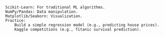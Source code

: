
    Scikit-Learn: For traditional ML algorithms.
    NumPy/Pandas: Data manipulation.
    Matplotlib/Seaborn: Visualization.
    Practice:
        Build a simple regression model (e.g., predicting house prices).
        Kaggle competitions (e.g., Titanic survival prediction).
